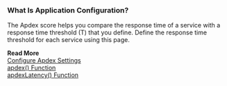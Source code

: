 ### What Is Application Configuration? 

The Apdex score helps you compare the response time of a service with a response time threshold (T) that you define. Define the response time threshold for each service using this page.

**Read More**<br/>
[Configure Apdex Settings](https://docs.wavefront.com/tracing_apdex.html)<br/>
[apdex() Function](https://docs.wavefront.com/hs_apdex_function.html)<br/>
[apdexLatency() Function](https://docs.wavefront.com/hs_apdex_latency_function.html)
